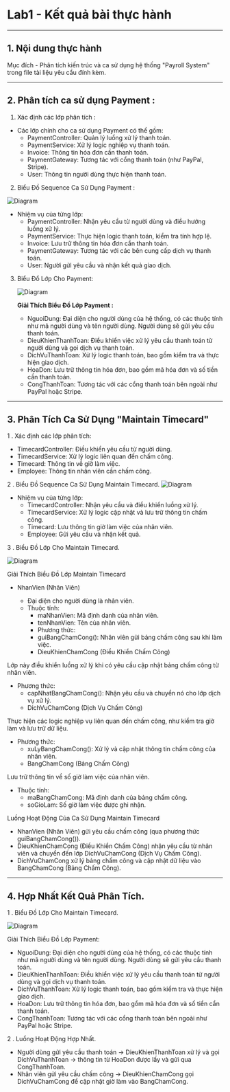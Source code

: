 # Lab1 - Kết quả bài thực hành
----

## 1. Nội dung thực hành
Mục đích - Phân tích kiến trúc và ca sử dụng hệ thống "Payroll System" trong file tài liệu yêu cầu đính kèm.

----
## 2. Phân tích ca sử dụng Payment :
1. Xác định các lớp phân tích :
- Các lớp chính cho ca sử dụng Payment có thể gồm:
  - PaymentController: Quản lý luồng xử lý thanh toán.
  - PaymentService: Xử lý logic nghiệp vụ thanh toán.
  - Invoice: Thông tin hóa đơn cần thanh toán.
  - PaymentGateway: Tương tác với cổng thanh toán (như PayPal, Stripe).
  - User: Thông tin người dùng thực hiện thanh toán.


2. Biểu Đồ Sequence Ca Sử Dụng Payment :

  ![Diagram](https://www.planttext.com/api/plantuml/png/T54nQiD04EprYYtZmXzm4GmkWhj0o0FEyk4xSjuZvvLibQbIkF8JX361G8hWL3g2YmlvnxuWNyWfiR30ShSCCxEpip_-C5oGS9JDJNA_a0xwrt0hYhb46baaPus9u02Ay9f1ojLB1gG4AY0RIhpg9UVaayETTBbEPPIlsB-12P_TueONbMFCxR_4SBKh8Zzyu0n88wYm5_2r-RwWF28tWkHI5D605Flt59Hc_upTYnjoloipEQwsaBD_WWUk3WIFMGsqZCvIN2YlvLIFPNsG2gM6cHOMfkpNgUegCjhz_MJGr309fMs7IOOIf_5rlm000F__0m00)
- Nhiệm vụ của từng lớp:
  - PaymentController: Nhận yêu cầu từ người dùng và điều hướng luồng xử lý.
  - PaymentService: Thực hiện logic thanh toán, kiểm tra tính hợp lệ.
  - Invoice: Lưu trữ thông tin hóa đơn cần thanh toán.
  - PaymentGateway: Tương tác với các bên cung cấp dịch vụ thanh toán.
  - User: Người gửi yêu cầu và nhận kết quả giao dịch.
    
3. Biểu Đồ Lớp Cho Payment:

    ![Diagram](https://www.planttext.com/api/plantuml/png/X9A_IiH04CRxVOefjRWNI2475_10iJ4SMAwRPNSncOLavpI8jONu41Q785W8LhU5HPvady1NC6VkJn8YbZFx_MQ-RzXl_pKj7IySvHaJ6IzBk51aJKoeu9u1GCxtZGWkNM5GRTfEudXVavWRYOdcg1FByUYOFR3jwDX8EjFTrtR77PrNLv9cdFx0X5xGWBanCayAtWN-Mp-tFBQuYzLMNU-bJHeqWjJITIOFtCoY6cnt_Vc7cqqc9sCn8r31lnkewZS24TQln4PKBTmF-qi-6qY3Vn8Qbi6ls52puRRX8iZ2UbKr1klFneupEAhkHueQUV0V0hG9_X7RTE1i_O9iAZ5jFiSfT_AMLxlo1m00__y30000)
         
    **Giải Thích Biểu Đồ Lớp Payment :**
    - NguoiDung: Đại diện cho người dùng của hệ thống, có các thuộc tính như mã người dùng và tên người dùng. Người dùng sẽ gửi yêu cầu thanh toán.
    - DieuKhienThanhToan: Điều khiển việc xử lý yêu cầu thanh toán từ người dùng và gọi dịch vụ thanh toán.
    - DichVuThanhToan: Xử lý logic thanh toán, bao gồm kiểm tra và thực hiện giao dịch.
    - HoaDon: Lưu trữ thông tin hóa đơn, bao gồm mã hóa đơn và số tiền cần thanh toán.
    - CongThanhToan: Tương tác với các cổng thanh toán bên ngoài như PayPal hoặc Stripe.

---
## 3. Phân Tích Ca Sử Dụng "Maintain Timecard"

   1 . Xác định các lớp phân tích:
   
   -  TimecardController: Điều khiển yêu cầu từ người dùng.
   - TimecardService: Xử lý logic liên quan đến chấm công.
   - Timecard: Thông tin về giờ làm việc.
   - Employee: Thông tin nhân viên cần chấm công.
   
   2 . Biểu Đồ Sequence Ca Sử Dụng Maintain Timecard.
 ![Diagram](https://www.planttext.com/api/plantuml/png/UhzxlqDnIM9HIMbk3fThRa5EVcLggeAkdK98PcvgSc9HYdD-NabHVavEQf62bKBwmzrhCnKg3wygLKX-k6ivc5nRe92N0QHA59A1rD9SXUJ3M_BIDJIvi9Y0P6vmQb5PPd8gqD0AeA4AEOVtuj8FKuca6QWBnUQI390UXPBCF8Nqp8UxvmADMv2BQG0kRvKKFTorMA7iuUv6C7CXoAYCmmipKIp1wX-WYV10iu8v8-dmmdo5x8UxzfSe59O2JUPoICrB0OKl0000__y30000)
  - Nhiệm vụ của từng lớp:
    - TimecardController: Nhận yêu cầu và điều khiển luồng xử lý.
    - TimecardService: Xử lý logic cập nhật và lưu trữ thông tin chấm công.
    - Timecard: Lưu thông tin giờ làm việc của nhân viên.
    - Employee: Gửi yêu cầu và nhận kết quả.
      
   3 . Biểu Đồ Lớp Cho Maintain Timecard.
   
   ![Diagram](https://www.planttext.com/api/plantuml/png/UhzxlqDnIM9HIMbk3bToJc9niO9VHc9UM6Pgda8rbuA2GcuYZ6-b45nIb9cN3X8jISt39fnUckcKc9Vkd96OwvoVbwwXoLNB1JNL9JErr3i3g1uc2J4-ER40Q509Rbt96M6bg5egIdqgSQb75eUv7raCsR75-UwP-Jw9kLOAcNab82FW7jVLjSFYNYk5z8UxrsOgL1vULQgG_73Nyb8kJ4KGhIYE1klhpLH8URYxEpb3eUpXxgLSQ4f0kb2SRWMoO6s1Gbu6a2fHICzyk7kkGixX1RbS3gbvAQ2u0W000F__0m00)
   
   Giải Thích Biểu Đồ Lớp Maintain Timecard
- NhanVien (Nhân Viên)

  - Đại diện cho người dùng là nhân viên.
  - Thuộc tính:
    - maNhanVien: Mã định danh của nhân viên.
    - tenNhanVien: Tên của nhân viên.
    - Phương thức:
    - guiBangChamCong(): Nhân viên gửi bảng chấm công sau khi làm việc.
    - DieuKhienChamCong (Điều Khiển Chấm Công)

Lớp này điều khiển luồng xử lý khi có yêu cầu cập nhật bảng chấm công từ nhân viên.
- Phương thức:
    - capNhatBangChamCong(): Nhận yêu cầu và chuyển nó cho lớp dịch vụ xử lý.
    - DichVuChamCong (Dịch Vụ Chấm Công)

Thực hiện các logic nghiệp vụ liên quan đến chấm công, như kiểm tra giờ làm và lưu trữ dữ liệu.
- Phương thức:
    - xuLyBangChamCong(): Xử lý và cập nhật thông tin chấm công của nhân viên.
    - BangChamCong (Bảng Chấm Công)

Lưu trữ thông tin về số giờ làm việc của nhân viên.
- Thuộc tính:
    - maBangChamCong: Mã định danh của bảng chấm công.
    - soGioLam: Số giờ làm việc được ghi nhận.

Luồng Hoạt Động Của Ca Sử Dụng Maintain Timecard

   - NhanVien (Nhân Viên) gửi yêu cầu chấm công (qua phương thức guiBangChamCong()).
  - DieuKhienChamCong (Điều Khiển Chấm Công) nhận yêu cầu từ nhân viên và chuyển đến lớp DichVuChamCong (Dịch Vụ Chấm Công).
  - DichVuChamCong xử lý bảng chấm công và cập nhật dữ liệu vào BangChamCong (Bảng Chấm Công).

---
## 4. Hợp Nhất Kết Quả Phân Tích.
  1 . Biểu Đồ Lớp Cho Maintain Timecard.
  
  ![Diagram](https://www.planttext.com/api/plantuml/png/T9CnJiCm58RtdEADCFG26L15Ar69YeMe4gDnBTiYiQl6HbI8cG4nS00a62eaf0u8fcPW2E8UFW5Nm6xQ94xIqI_l__xVxpb_sNS_LMYkT187E4Pf2cTKIpxKWi9j0009AWiXdAiv5zIL5H7j-bsmOp0a9fo84h4zDmaTPQhvCH9qm50oa88U75RK8IVwbDd-oEfO9D6MVwF7YmkY1qYN7pfbEsQXmcXc_TL-Cymckk5qnKaIpL7Tnjs4QJognsfpV6iNU9_lIAAXB0TNdEhpIMMqcTXKwikOL3h7QQHLNNdglZkNUittEk5oZ98Gk50EKRsDNk-eQnyXK9EjE2poTmtOhDzqaGAKp5z5KBuBJrx6wL1ZPjRB173-PIDr61OWVrKRp2E7gSaUC8Dhaosz56tZYk9dQK0QONnNnzWkBuJODYwigUi4nGMm_1F1pzFlnhujzBSNMgN9FZ0mRh9xqGZlnNHYRwMX6zng1i9cNIcWbl0CSVwI17qYfkut_mS00F__0m00)
  
  Giải Thích Biểu Đồ Lớp Payment:
  - NguoiDung: Đại diện cho người dùng của hệ thống, có các thuộc tính như mã người dùng và tên người dùng. Người dùng sẽ gửi yêu cầu thanh toán.
  - DieuKhienThanhToan: Điều khiển việc xử lý yêu cầu thanh toán từ người dùng và gọi dịch vụ thanh toán.
  - DichVuThanhToan: Xử lý logic thanh toán, bao gồm kiểm tra và thực hiện giao dịch.
  - HoaDon: Lưu trữ thông tin hóa đơn, bao gồm mã hóa đơn và số tiền cần thanh toán.
  - CongThanhToan: Tương tác với các cổng thanh toán bên ngoài như PayPal hoặc Stripe.

 2 . Luồng Hoạt Động Hợp Nhất.
   - Người dùng gửi yêu cầu thanh toán → DieuKhienThanhToan xử lý và gọi DichVuThanhToan → thông tin từ HoaDon được lấy và gửi qua CongThanhToan.
   - Nhân viên gửi yêu cầu chấm công → DieuKhienChamCong gọi DichVuChamCong để cập nhật giờ làm vào BangChamCong.
